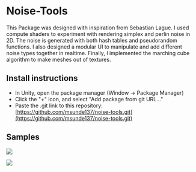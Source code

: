 # Noise-Tools
This Package was designed with inspiration from Sebastian Lague. I used compute shaders to experiment with rendering simplex and perlin noise in 2D. The noise is generated with both hash tables and pseudorandom functions. I also designed a modular UI to manipulate and add different noise types together in realtime. Finally, I implemented the marching cube algorithm to make meshes out of textures.

## Install instructions

- In Unity, open the package manager (Window -> Package Manager)
- Click the "+" icon, and select "Add package from git URL..."
- Paste the .git link to this repository: 
[https://github.com/msunde137/noise-tools.git](https://github.com/msunde137/noise-tools.git)

## Samples

[<img src="https://github.com/msunde137/noise-tools/blob/master/Samples~/Textures/NoiseTexture2D.png">](http://github.com/msunde137)


[<img src="https://github.com/msunde137/noise-tools/blob/master/ImgExamples/EditorExample.PNG">](http://github.com/msudne137)
